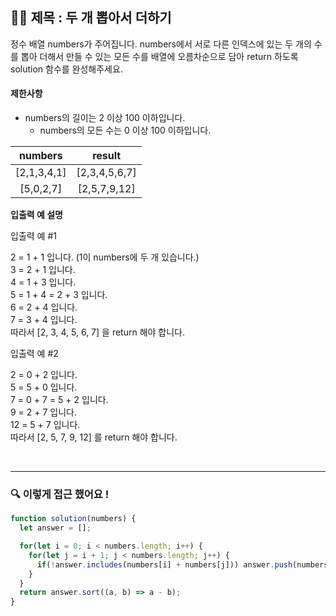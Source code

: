 ## ✍🏻 제목 : 두 개 뽑아서 더하기
정수 배열 numbers가 주어집니다. numbers에서 서로 다른 인덱스에 있는 두 개의 수를 뽑아 더해서 만들 수 있는 모든 수를 배열에 오름차순으로 담아 return 하도록 solution 함수를 완성해주세요.

#### 제한사항
- numbers의 길이는 2 이상 100 이하입니다.
  - numbers의 모든 수는 0 이상 100 이하입니다.

|numbers|result|
|:------:|:----:|
|[2,1,3,4,1]|[2,3,4,5,6,7]|
|[5,0,2,7]|[2,5,7,9,12]|

**입출력 예 설명**

입출력 예 #1

2 = 1 + 1 입니다. (1이 numbers에 두 개 있습니다.) <br>
3 = 2 + 1 입니다. <br>
4 = 1 + 3 입니다. <br>
5 = 1 + 4 = 2 + 3 입니다. <br>
6 = 2 + 4 입니다. <br>
7 = 3 + 4 입니다. <br>
따라서 [2, 3, 4, 5, 6, 7] 을 return 해야 합니다.

입출력 예 #2

2 = 0 + 2 입니다. <br>
5 = 5 + 0 입니다. <br>
7 = 0 + 7 = 5 + 2 입니다. <br>
9 = 2 + 7 입니다. <br>
12 = 5 + 7 입니다. <br>
따라서 [2, 5, 7, 9, 12] 를 return 해야 합니다.

</br>

---

### 🔍 이렇게 접근 했어요 !

```javascript
function solution(numbers) {
  let answer = [];

  for(let i = 0; i < numbers.length; i++) {
    for(let j = i + 1; j < numbers.length; j++) {
      if(!answer.includes(numbers[i] + numbers[j])) answer.push(numbers[i] + numbers[j]);
    }
  }
  return answer.sort((a, b) => a - b);
}
```